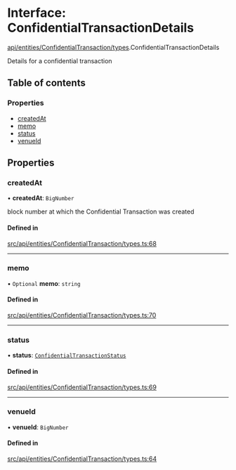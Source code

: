 # Interface: ConfidentialTransactionDetails

[api/entities/ConfidentialTransaction/types](../wiki/api.entities.ConfidentialTransaction.types).ConfidentialTransactionDetails

Details for a confidential transaction

## Table of contents

### Properties

- [createdAt](../wiki/api.entities.ConfidentialTransaction.types.ConfidentialTransactionDetails#createdat)
- [memo](../wiki/api.entities.ConfidentialTransaction.types.ConfidentialTransactionDetails#memo)
- [status](../wiki/api.entities.ConfidentialTransaction.types.ConfidentialTransactionDetails#status)
- [venueId](../wiki/api.entities.ConfidentialTransaction.types.ConfidentialTransactionDetails#venueid)

## Properties

### createdAt

• **createdAt**: `BigNumber`

block number at which the Confidential Transaction was created

#### Defined in

[src/api/entities/ConfidentialTransaction/types.ts:68](https://github.com/PolymeshAssociation/polymesh-private-sdk/blob/297c67ce/src/api/entities/ConfidentialTransaction/types.ts#L68)

___

### memo

• `Optional` **memo**: `string`

#### Defined in

[src/api/entities/ConfidentialTransaction/types.ts:70](https://github.com/PolymeshAssociation/polymesh-private-sdk/blob/297c67ce/src/api/entities/ConfidentialTransaction/types.ts#L70)

___

### status

• **status**: [`ConfidentialTransactionStatus`](../wiki/api.entities.ConfidentialTransaction.types.ConfidentialTransactionStatus)

#### Defined in

[src/api/entities/ConfidentialTransaction/types.ts:69](https://github.com/PolymeshAssociation/polymesh-private-sdk/blob/297c67ce/src/api/entities/ConfidentialTransaction/types.ts#L69)

___

### venueId

• **venueId**: `BigNumber`

#### Defined in

[src/api/entities/ConfidentialTransaction/types.ts:64](https://github.com/PolymeshAssociation/polymesh-private-sdk/blob/297c67ce/src/api/entities/ConfidentialTransaction/types.ts#L64)
